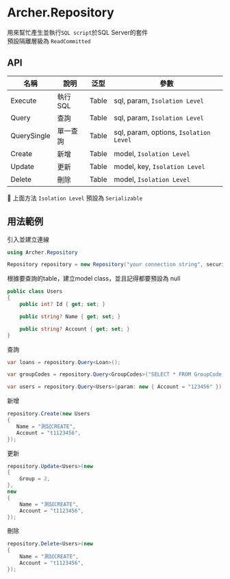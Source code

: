 ﻿# Archer.Repository
用來幫忙產生並執行`SQL script`於SQL Server的套件    
預設隔離層級為 `ReadCommitted`  

## API
|  名稱   | 說明   | 泛型 |  參數 |
|  ----  | ----  | ---- | ---- |
| Execute  | 執行SQL  | Table  | sql, param, `Isolation Level`  |
| Query  | 查詢  | Table  | sql, param, `Isolation Level`  |
| QuerySingle  | 單一查詢  | Table  | sql, param, options, `Isolation Level`  |
| Create  | 新增  | Table  | model, `Isolation Level` |
| Update  | 更新 | Table  | model, key, `Isolation Level`  |
| Delete  | 刪除  | Table  | model, `Isolation Level`  |

📌 上面方法 `Isolation Level` 預設為 `Serializable`

## 用法範例
引入並建立連線
```C#
using Archer.Repository

Repository repository = new Repository("your connection string", securityHelper);
```

根據要查詢的table，建立model class，並且記得都要預設為 null
```C#
public class Users
{
    public int? Id { get; set; }

    public string? Name { get; set; }

    public string? Account { get; set; }
}
```

查詢
```C#
var loans = repository.Query<Loan>();

var groupCodes = repository.Query<GroupCodes>("SELECT * FROM GroupCode;");

var users = repository.Query<Users>(param: new { Account = "123456" });
```

新增
```C#
repository.Create(new Users
{
   Name = "測試CREATE",
   Account = "t1123456",
});
```

更新
```C#
repository.Update<Users>(new
{
    Group = 2,
},
new
{
    Name = "測試CREATE",
    Account = "t1123456",
});
```

刪除
```C# 
repository.Delete<Users>(new
{
    Name = "測試CREATE",
    Account = "t1123456",
});
```